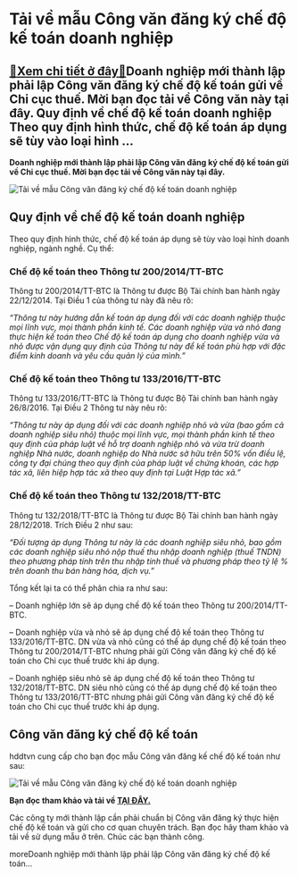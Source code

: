 Tải về mẫu Công văn đăng ký chế độ kế toán doanh nghiệp
=======================================================

[:gift:Xem chi tiết ở đây:gift:](https://hddtvn.com/tai-ve-mau-cong-van-dang-ky-che-do-ke-toan-doanh-nghiep/)Doanh nghiệp mới thành lập phải lập Công văn đăng ký chế độ kế toán gửi về Chi cục thuế. Mời bạn đọc tải về Công văn này tại đây. Quy định về chế độ kế toán doanh nghiệp Theo quy định hình thức, chế độ kế toán áp dụng sẽ tùy vào loại hình …
------------------------------------------------------------------------------------------------------------------------------------------------------------------------------------------------------------------------------------------------

**Doanh nghiệp mới thành lập phải lập Công văn đăng ký chế độ kế toán gửi về Chi cục thuế. Mời bạn đọc tải về Công văn này tại đây.**


![Tải về mẫu Công văn đăng ký chế độ kế toán doanh nghiệp](https://hddtvn.com/wp-content/uploads/2021/01/Che-do-ke-toan-la-gi.jpg "Tải về mẫu Công văn đăng ký chế độ kế toán doanh nghiệp")


Quy định về chế độ kế toán doanh nghiệp
---------------------------------------


Theo quy định hình thức, chế độ kế toán áp dụng sẽ tùy vào loại hình doanh nghiệp, ngành nghề. Cụ thể:


### Chế độ kế toán theo Thông tư 200/2014/TT-BTC


Thông tư 200/2014/TT-BTC là Thông tư được Bộ Tài chính ban hành ngày 22/12/2014. Tại Điều 1 của thông tư này đã nêu rõ:


*“Thông tư này hướng dẫn kế toán áp dụng đối với các doanh nghiệp thuộc mọi lĩnh vực, mọi thành phần kinh tế. Các doanh nghiệp vừa và nhỏ đang thực hiện kế toán theo Chế độ kế toán áp dụng cho doanh nghiệp vừa và nhỏ được vận dụng quy định của Thông tư này để kế toán phù hợp với đặc điểm kinh doanh và yêu cầu quản lý của mình.”*


### Chế độ kế toán theo Thông tư 133/2016/TT-BTC


Thông tư 133/2016/TT-BTC là Thông tư được Bộ Tài chính ban hành ngày 26/8/2016. Tại Điều 2 Thông tư này nêu rõ:


*“Thông tư này áp dụng đối với các doanh nghiệp nhỏ và vừa (bao gồm cả doanh nghiệp siêu nhỏ) thuộc mọi lĩnh vực, mọi thành phần kinh tế theo quy định của pháp luật về hỗ trợ doanh nghiệp nhỏ và vừa trừ doanh nghiệp Nhà nước, doanh nghiệp do Nhà nước sở hữu trên 50% vốn điều lệ, công ty đại chúng theo quy định của pháp luật về chứng khoán, các hợp tác xã, liên hiệp hợp tác xã theo quy định tại Luật Hợp tác xã.”*


### Chế độ kế toán theo Thông tư 132/2018/TT-BTC


Thông tư 132/2018/TT-BTC là Thông tư được Bộ Tài chính ban hành ngày 28/12/2018. Trích Điều 2 như sau:


*“Đối tượng áp dụng Thông tư này là các doanh nghiệp siêu nhỏ, bao gồm các doanh nghiệp siêu nhỏ nộp thuế thu nhập doanh nghiệp (thuế TNDN) theo phương pháp tính trên thu nhập tính thuế và phương pháp theo tỷ lệ % trên doanh thu bán hàng hóa, dịch vụ.”*


Tổng kết lại ta có thể phân chia ra như sau:


– Doanh nghiệp lớn sẽ áp dụng chế độ kế toán theo Thông tư 200/2014/TT-BTC.


– Doanh nghiệp vừa và nhỏ sẽ áp dụng chế độ kế toán theo Thông tư 133/2016/TT-BTC. DN vừa và nhỏ cũng có thể áp dụng chế độ kế toán theo Thông tư 200/2014/TT-BTC nhưng phải gửi Công văn đăng ký chế độ kế toán cho Chi cục thuế trước khi áp dụng.


– Doanh nghiệp siêu nhỏ sẽ áp dụng chế độ kế toán theo Thông tư 132/2018/TT-BTC. DN siêu nhỏ cũng có thể áp dụng chế độ kế toán theo Thông tư 133/2016/TT-BTC nhưng phải gửi Công văn đăng ký chế độ kế toán cho Chi cục thuế trước khi áp dụng.


**Công văn đăng ký chế độ kế toán**
-----------------------------------


hddtvn cung cấp cho bạn đọc mẫu Công văn đăng kế chế độ kế toán như sau:


![Tải về mẫu Công văn đăng ký chế độ kế toán doanh nghiệp](https://hddtvn.com/wp-content/uploads/2021/01/fL1sZPY.png "Tải về mẫu Công văn đăng ký chế độ kế toán doanh nghiệp")


**Bạn đọc tham khảo và tải về [TẠI ĐÂY.](https://drive.google.com/file/d/1IzFJd_XZ5ccWT5ydyb4gWyhu10z5LjHd/view?usp=sharing)**


Các công ty mới thành lập cần phải chuẩn bị Công văn đăng ký thực hiện chế độ kế toán và gửi cho cơ quan chuyên trách. Bạn đọc hãy tham khảo và tải về sử dụng mẫu ở trên. Chúc các bạn thành công.


moreDoanh nghiệp mới thành lập phải lập Công văn đăng ký chế độ kế toán…

